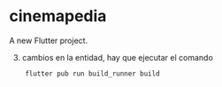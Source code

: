 # cinemapedia

A new Flutter project.


3. cambios en la entidad, hay que ejecutar el comando
```
    flutter pub run build_runner build
```